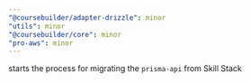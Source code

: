 ```yaml
---
"@coursebuilder/adapter-drizzle": minor
"utils": minor
"@coursebuilder/core": minor
"pro-aws": minor
---
```


starts the process for migrating the `prisma-api` from Skill Stack
